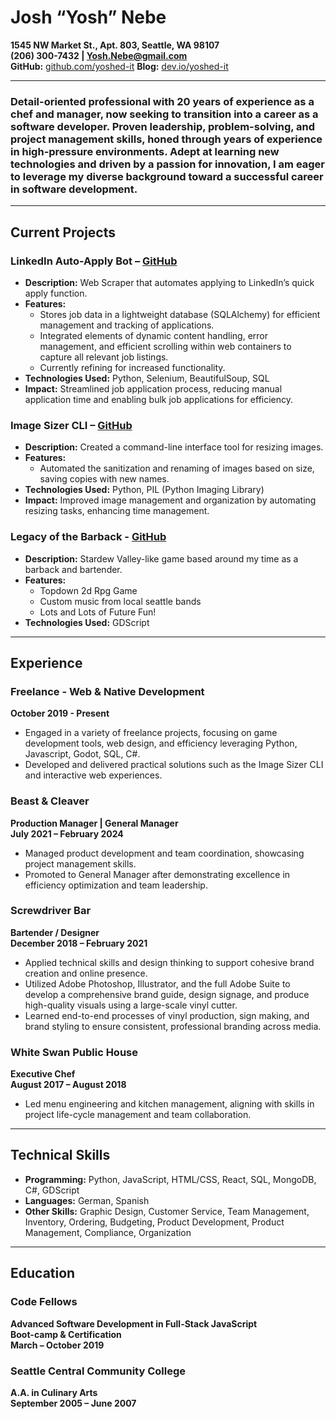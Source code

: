 # Josh “Yosh” Nebe
**1545 NW Market St., Apt. 803, Seattle, WA 98107**  
**(206) 300-7432 | Yosh.Nebe@gmail.com**  
**GitHub:** [github.com/yoshed-it](https://github.com/yoshed-it)
**Blog:** [dev.io/yoshed-it](https://dev.to/yoshed-it)

---

### Detail-oriented professional with 20 years of experience as a chef and manager, now seeking to transition into a career as a software developer. Proven leadership, problem-solving, and project management skills, honed through years of experience in high-pressure environments. Adept at learning new technologies and driven by a passion for innovation, I am eager to leverage my diverse background toward a successful career in software development.

---

## Current Projects

### LinkedIn Auto-Apply Bot – [GitHub](https://github.com/yoshed-it/linkedin_app_bot)
- **Description:** Web Scraper that automates applying to LinkedIn’s quick apply function.  
- **Features:**  
  - Stores job data in a lightweight database (SQLAlchemy) for efficient management and tracking of applications.  
  - Integrated elements of dynamic content handling, error management, and efficient scrolling within web containers to capture all relevant job listings.  
  - Currently refining for increased functionality.  
- **Technologies Used:** Python, Selenium, BeautifulSoup, SQL  
- **Impact:** Streamlined job application process, reducing manual application time and enabling bulk job applications for efficiency.

### Image Sizer CLI – [GitHub](https://github.com/yoshed-it/image_sizer)
- **Description:** Created a command-line interface tool for resizing images.  
- **Features:**  
  - Automated the sanitization and renaming of images based on size, saving copies with new names.  
- **Technologies Used:** Python, PIL (Python Imaging Library)  
- **Impact:** Improved image management and organization by automating resizing tasks, enhancing time management.

### Legacy of the Barback - [GitHub](https://github.com/yoshed-it/unnamed_bar_game)
- **Description:** Stardew Valley-like game based around my time as a barback and bartender.  
- **Features:**  
  - Topdown 2d Rpg Game  
  - Custom music from local seattle bands  
  - Lots and Lots of Future Fun! 
- **Technologies Used:** GDScript  

---

## Experience

### Freelance - Web & Native Development  
**October 2019 - Present**  
- Engaged in a variety of freelance projects, focusing on game development tools, web design, and efficiency leveraging Python, Javascript, Godot, SQL, C#.  
- Developed and delivered practical solutions such as the Image Sizer CLI and interactive web experiences.

### Beast & Cleaver  
**Production Manager | General Manager**  
**July 2021 – February 2024**  
- Managed product development and team coordination, showcasing project management skills.  
- Promoted to General Manager after demonstrating excellence in efficiency optimization and team leadership.

### Screwdriver Bar  
**Bartender / Designer**  
**December 2018 – February 2021**  
- Applied technical skills and design thinking to support cohesive brand creation and online presence.  
- Utilized Adobe Photoshop, Illustrator, and the full Adobe Suite to develop a comprehensive brand guide, design signage, and produce high-quality visuals using a large-scale vinyl cutter.  
- Learned end-to-end processes of vinyl production, sign making, and brand styling to ensure consistent, professional branding across media.

### White Swan Public House  
**Executive Chef**  
**August 2017 – August 2018**  
- Led menu engineering and kitchen management, aligning with skills in project life-cycle management and team collaboration.

---

## Technical Skills
- **Programming:** Python, JavaScript, HTML/CSS, React, SQL, MongoDB, C#, GDScript  
- **Languages:** German, Spanish  
- **Other Skills:** Graphic Design, Customer Service, Team Management, Inventory, Ordering, Budgeting, Product Development, Product Management, Compliance, Organization  

---

## Education

### Code Fellows  
**Advanced Software Development in Full-Stack JavaScript**  
**Boot-camp & Certification**  
**March – October 2019**

### Seattle Central Community College  
**A.A. in Culinary Arts**  
**September 2005 – June 2007**
